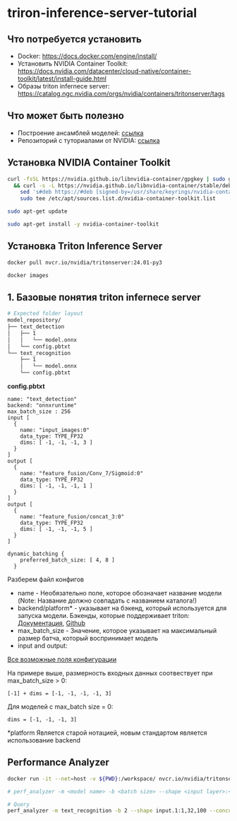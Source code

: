 # triron-inference-server-tutorial

## Что потребуется установить 
- Docker: https://docs.docker.com/engine/install/
- Установить NVIDIA Container Toolkit: https://docs.nvidia.com/datacenter/cloud-native/container-toolkit/latest/install-guide.html
- Образы triton infernece server: https://catalog.ngc.nvidia.com/orgs/nvidia/containers/tritonserver/tags

## Что может быть полезно
- Построение ансамблей моделей: [ссылка](https://developer.nvidia.com/blog/serving-ml-model-pipelines-on-nvidia-triton-inference-server-with-ensemble-models/)
- Репозиторий с туториалами от NVIDIA: [ссылка]()

## Установка NVIDIA Container Toolkit
```bash
curl -fsSL https://nvidia.github.io/libnvidia-container/gpgkey | sudo gpg --dearmor -o /usr/share/keyrings/nvidia-container-toolkit-keyring.gpg \
  && curl -s -L https://nvidia.github.io/libnvidia-container/stable/deb/nvidia-container-toolkit.list | \
    sed 's#deb https://#deb [signed-by=/usr/share/keyrings/nvidia-container-toolkit-keyring.gpg] https://#g' | \
    sudo tee /etc/apt/sources.list.d/nvidia-container-toolkit.list
```

```bash
sudo apt-get update
```

```bash
sudo apt-get install -y nvidia-container-toolkit
```
## Установка Triton Inference Server
```bash
docker pull nvcr.io/nvidia/tritonserver:24.01-py3
```
```bash
docker images
```
## 1. Базовые понятия triton infernece server
```bash
# Expected folder layout
model_repository/
├── text_detection
│   ├── 1
│   │   └── model.onnx
│   └── config.pbtxt
└── text_recognition
    ├── 1
    │   └── model.onnx
    └── config.pbtxt
```

**config.pbtxt**
``` text proto
name: "text_detection"
backend: "onnxruntime"
max_batch_size : 256
input [
  {
    name: "input_images:0"
    data_type: TYPE_FP32
    dims: [ -1, -1, -1, 3 ]
  }
]
output [
  {
    name: "feature_fusion/Conv_7/Sigmoid:0"
    data_type: TYPE_FP32
    dims: [ -1, -1, -1, 1 ]
  }
]
output [
  {
    name: "feature_fusion/concat_3:0"
    data_type: TYPE_FP32
    dims: [ -1, -1, -1, 5 ]
  }
]

dynamic_batching {
    preferred_batch_size: [ 4, 8 ]
  }
```

Разберем файл конфигов
- name - Необязательно поле, которое обозначает название модели (Note: Название должно совпадать с названием каталога!)
- backend/platform* - указывает на бэкенд, который используется для запуска модели. Бэкенды, которые поддерживает triton: [Документация](https://docs.nvidia.com/deeplearning/triton-inference-server/archives/triton_inference_server_220/user-guide/docs/backend.html), [Github](https://github.com/triton-inference-server/backend#backends)
- max_batch_size - Значение, которое указывает на максимальный размер батча, который воспринимает модель
- input and output:

[Все возможные поля конфигурации](https://docs.nvidia.com/deeplearning/triton-inference-server/user-guide/docs/user_guide/model_configuration.html)

На примере выше, размерность входных данных соотвествует при max_batch_size > 0:
```
[-1] + dims = [-1, -1, -1, -1, 3]
```
Для моделей с max_batch size = 0:
```
dims = [-1, -1, -1, 3]
```
*platform Является старой нотацией, новым стандартом является использование backend


## Performance Analyzer

```bash
docker run -it --net=host -v ${PWD}:/workspace/ nvcr.io/nvidia/tritonserver:24.01-py3-sdk bash
```

```bash
# perf_analyzer -m <model name> -b <batch size> --shape <input layer>:<input shape> --concurrency-range <lower number of request>:<higher number of request>:<step>

# Query
perf_analyzer -m text_recognition -b 2 --shape input.1:1,32,100 --concurrency-range 2:16:2 --percentile=95
```